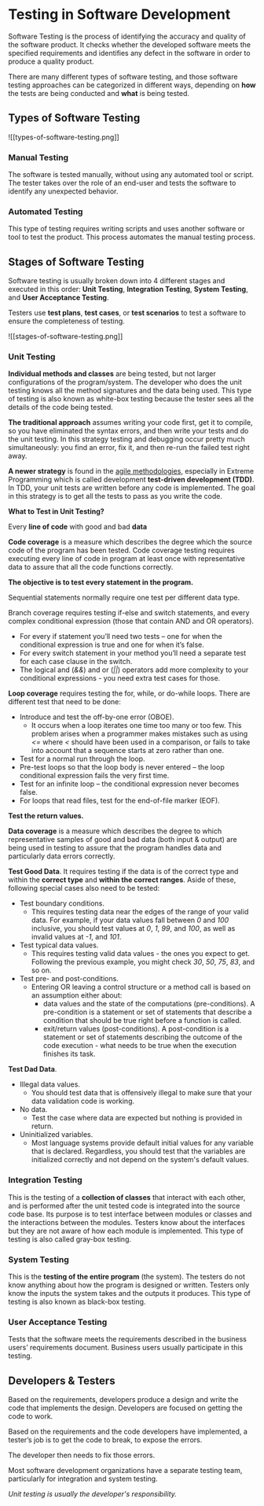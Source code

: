 # Testing in Software Development

Software Testing is the process of identifying the accuracy and quality of the software product. It checks whether the developed software meets the specified requirements and identifies any defect in the software in order to produce a quality product.

There are many different types of software testing, and those software testing approaches can be categorized in different ways, depending on **how** the tests are being conducted and **what** is being tested.

## Types of Software Testing

![[types-of-software-testing.png]]

### Manual Testing

The software is tested manually, without using any automated tool or script. The tester takes over the role of an end-user and tests the software to identify any unexpected behavior.

### Automated Testing

This type of testing requires writing scripts and uses another software or tool to test the product. This process automates the manual testing process.

## Stages of Software Testing

Software testing is usually broken down into 4 different stages and executed in this order: **Unit Testing**, **Integration Testing**, **System Testing**, and **User Acceptance Testing**.

Testers use **test plans**, **test cases**, or **test scenarios** to test a software to ensure the completeness of testing.

![[stages-of-software-testing.png]]

### Unit Testing

**Individual methods and classes** are being tested, but not larger configurations of the program/system. The developer who does the unit testing knows all the method signatures and the data being used. This type of testing is also known as white-box testing because the tester sees all the details of the code being tested.

**The traditional approach** assumes writing your code first, get it to compile, so you have eliminated the syntax errors, and then write your tests and do the unit testing. In this strategy testing and debugging occur pretty much simultaneously: you find an error, fix it, and then re-run the failed test right away.

**A newer strategy** is found in the [agile methodologies](agile-model), especially in Extreme Programming which is called development **test-driven development (TDD)**. In TDD, your unit tests are written before any code is implemented. The goal in this strategy is to get all the tests to pass as you write the code.

**What to Test in Unit Testing?**

Every **line of code** with good and bad **data**

**Code coverage** is a measure which describes the degree which the source code of the program has been tested. Code coverage testing requires executing every line of code in program at least once with representative data to assure that all the code functions correctly.

**The objective is to test every statement in the program.**

Sequential statements normally require one test per different data type.

Branch coverage requires testing if-else and switch statements, and every complex conditional expression (those that contain AND and OR operators).

- For every if statement you’ll need two tests – one for when the conditional expression is true and one for when it’s false.
- For every switch statement in your method you’ll need a separate test for each case clause in the switch.
- The logical and (_&&_) and or (_||_) operators add more complexity to your conditional expressions - you need extra test cases for those.

**Loop coverage** requires testing the for, while, or do-while loops. There are different test that need to be done:

- Introduce and test the off-by-one error (OBOE).
  - It occurs when a loop iterates one time too many or too few. This problem arises when a programmer makes mistakes such as using _<=_ where _<_ should have been used in a comparison, or fails to take into account that a sequence starts at zero rather than one.
- Test for a normal run through the loop.
- Pre-test loops so that the loop body is never entered – the loop conditional expression fails the very first time.
- Test for an infinite loop – the conditional expression never becomes false.
- For loops that read files, test for the end-of-file marker (EOF).

**Test the return values.**

**Data coverage** is a measure which describes the degree to which representative samples of good and bad data (both input & output) are being used in testing to assure that the program handles data and particularly data errors correctly.

**Test Good Data**. It requires testing if the data is of the correct type and within the **correct type** and **within the correct ranges**. Aside of these, following special cases also need to be tested:

- Test boundary conditions.
  - This requires testing data near the edges of the range of your valid data. For example, if your data values fall between _0_ and _100_ inclusive, you should test values at _0_, _1_, _99_, and _100_, as well as invalid values at _-1_, and _101_.
- Test typical data values.
  - This requires testing valid data values - the ones you expect to get. Following the previous example, you might check _30_, _50_, _75_, _83_, and so on.
- Test pre- and post-conditions.
  - Entering OR leaving a control structure or a method call is based on an assumption either about:
    - data values and the state of the computations (pre-conditions). A pre-condition is a statement or set of statements that describe a condition that should be true right before a function is called.
    - exit/return values (post-conditions). A post-condition is a statement or set of statements describing the outcome of the code execution - what needs to be true when the execution finishes its task.

**Test Dad Data**.

- Illegal data values.
  - You should test data that is offensively illegal to make sure that your data validation code is working.
- No data.
  - Test the case where data are expected but nothing is provided in return.
- Uninitialized variables.
  - Most language systems provide default initial values for any variable that is declared. Regardless, you should test that the variables are initialized correctly and not depend on the system's default values.

### Integration Testing

This is the testing of a **collection of classes** that interact with each other, and is performed after the unit tested code is integrated into the source code base. Its purpose is to test interface between modules or classes and the interactions between the modules. Testers know about the interfaces but they are not aware of how each module is implemented. This type of testing is also called gray-box testing.

### System Testing

This is the **testing of the entire program** (the system). The testers do not know anything about how the program is designed or written. Testers only know the inputs the system takes and the outputs it produces. This type of testing is also known as black-box testing.

### User Acceptance Testing

Tests that the software meets the requirements described in the business users’ requirements document. Business users usually participate in this testing.

## Developers & Testers

Based on the requirements, developers produce a design and write the code that implements the design. Developers are focused on getting the code to work.

Based on the requirements and the code developers have implemented, a tester’s job is to get the code to break, to expose the errors.

The developer then needs to fix those errors.

Most software development organizations have a separate testing team, particularly for integration and system testing.

_Unit testing is usually the developer's responsibility._
